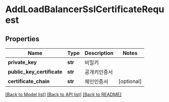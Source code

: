 # AddLoadBalancerSslCertificateRequest

## Properties
Name | Type | Description | Notes
------------ | ------------- | ------------- | -------------
**private_key** | **str** | 비밀키 | 
**public_key_certificate** | **str** | 공개키인증서 | 
**certificate_chain** | **str** | 체인인증서 | [optional] 

[[Back to Model list]](../README.md#documentation-for-models) [[Back to API list]](../README.md#documentation-for-api-endpoints) [[Back to README]](../README.md)


